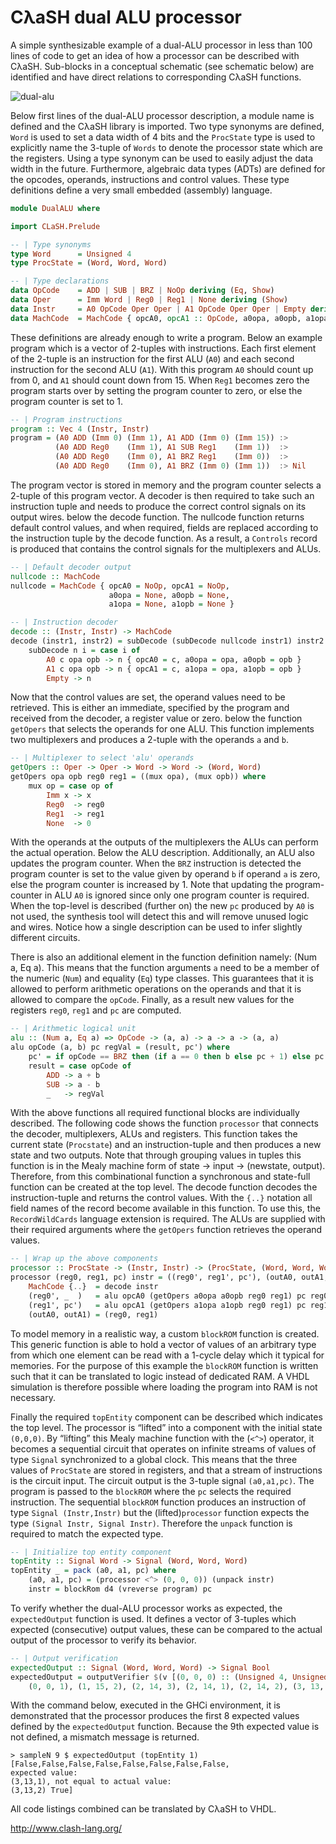 CλaSH dual ALU processor
==============

A simple synthesizable example of a dual-ALU processor in less than 100 lines of code to get an idea of how a processor can be described with CλaSH. Sub-blocks in a conceptual schematic (see schematic below) are identified and have direct relations to corresponding CλaSH functions.

![dual-alu](https://cloud.githubusercontent.com/assets/7501668/7552237/c7ecc540-f6a9-11e4-89b4-79526755ebd7.png)

Below first lines of the dual-ALU processor description, a module name is defined and the CλaSH library is imported. Two type synonyms are defined, `Word` is used to set a data width of 4 bits and the `ProcState` type is used to explicitly name the 3-tuple of `Words` to denote the processor state which are the registers. Using a type synonym can be used to easily adjust the data width in the future. Furthermore, algebraic data types (ADTs) are defined for the opcodes, operands, instructions and control values. These type definitions define a very small embedded (assembly) language. 

```haskell
module DualALU where

import CLaSH.Prelude

-- | Type synonyms
type Word      = Unsigned 4
type ProcState = (Word, Word, Word)

-- | Type declarations
data OpCode    = ADD | SUB | BRZ | NoOp deriving (Eq, Show)
data Oper      = Imm Word | Reg0 | Reg1 | None deriving (Show)
data Instr     = A0 OpCode Oper Oper | A1 OpCode Oper Oper | Empty deriving (Show)
data MachCode  = MachCode { opcA0, opcA1 :: OpCode, a0opa, a0opb, a1opa, a1opb :: Oper }
```

These definitions are already enough to write a program. Below an example program which is a vector of 2-tuples with instructions. Each first element of the 2-tuple is an instruction for the first ALU (`A0`) and each second instruction for the second ALU (`A1`). With this program `A0` should count up from 0, and `A1` should count down from 15. When `Reg1` becomes zero the program starts over by setting the program counter to zero, or else the program counter is set to 1.

```haskell
-- | Program instructions
program :: Vec 4 (Instr, Instr)
program = (A0 ADD (Imm 0) (Imm 1), A1 ADD (Imm 0) (Imm 15)) :>
          (A0 ADD Reg0    (Imm 1), A1 SUB Reg1    (Imm 1))  :> 
          (A0 ADD Reg0    (Imm 0), A1 BRZ Reg1    (Imm 0))  :> 
          (A0 ADD Reg0    (Imm 0), A1 BRZ (Imm 0) (Imm 1))  :> Nil
```

The program vector is stored in memory and the program counter selects a 2-tuple of this program vector. A decoder is then required to take such an instruction tuple and needs to produce the correct control signals on its output wires. below the decode function. The nullcode function returns default control values, and when required, fields are replaced according to the instruction tuple by the decode function. As a result, a `Controls` record is produced that contains the control signals for the multiplexers and ALUs. 

```haskell
-- | Default decoder output
nullcode :: MachCode
nullcode = MachCode { opcA0 = NoOp, opcA1 = NoOp, 
                      a0opa = None, a0opb = None, 
                      a1opa = None, a1opb = None }

-- | Instruction decoder
decode :: (Instr, Instr) -> MachCode
decode (instr1, instr2) = subDecode (subDecode nullcode instr1) instr2 where
    subDecode n i = case i of
        A0 c opa opb -> n { opcA0 = c, a0opa = opa, a0opb = opb }
        A1 c opa opb -> n { opcA1 = c, a1opa = opa, a1opb = opb }
        Empty -> n
```

Now that the control values are set, the operand values need to be retrieved. This is either an immediate, specified by the program and received from the decoder, a register value or zero. below the function `getOpers` that selects the operands for one ALU. This function implements two multiplexers and produces a 2-tuple with the operands `a` and `b`.

```haskell
-- | Multiplexer to select 'alu' operands 
getOpers :: Oper -> Oper -> Word -> Word -> (Word, Word)
getOpers opa opb reg0 reg1 = ((mux opa), (mux opb)) where 
    mux op = case op of
        Imm x -> x
        Reg0  -> reg0
        Reg1  -> reg1
        None  -> 0 
```

With the operands at the outputs of the multiplexers the ALUs can perform the actual operation. Below the ALU description. Additionally, an ALU also updates the program counter. When the `BRZ` instruction is detected the program counter is set to the value given by operand `b` if operand `a` is zero, else the program counter is increased by 1. Note that updating the program-counter in ALU `A0` is ignored since only one program counter is required. When the top-level is described (further on) the new `pc` produced by `A0` is not used, the synthesis tool will detect this
and will remove unused logic and wires. Notice how a single description can be used to infer slightly different circuits. 

There is also an additional element in the function definition namely: (Num a, Eq a). This means that the function arguments `a` need to be a member of the numeric (`Num`) and equality (`Eq`) type classes. This guarantees that it is allowed to perform arithmetic operations on the operands and that it is allowed to compare the `opCode`. Finally, as a result new values for the registers `reg0`, `reg1` and `pc` are computed.

```haskell
-- | Arithmetic logical unit
alu :: (Num a, Eq a) => OpCode -> (a, a) -> a -> a -> (a, a)
alu opCode (a, b) pc regVal = (result, pc') where
    pc' = if opCode == BRZ then (if a == 0 then b else pc + 1) else pc + 1
    result = case opCode of
        ADD -> a + b
        SUB -> a - b
        _   -> regVal
```

With the above functions all required functional blocks are individually described. The following code shows the function `processor` that connects the decoder, multiplexers, ALUs and registers. This function takes the current state (`Procstate`) and an instruction-tuple and then produces a new state and two outputs. Note that through grouping values in tuples this function is in the Mealy machine form of state → input → (newstate, output). Therefore, from this combinational function a synchronous and state-full function can be created at the top level. The decode function decodes the instruction-tuple and returns the control values. With the `{..}` notation all field names of the record become available in this function. To use this, the `RecordWildCards` language extension is required. The ALUs are supplied with their required arguments where the `getOpers` function retrieves the operand values.

```haskell
-- | Wrap up the above components
processor :: ProcState -> (Instr, Instr) -> (ProcState, (Word, Word, Word))
processor (reg0, reg1, pc) instr = ((reg0', reg1', pc'), (outA0, outA1, pc')) where
    MachCode {..}  = decode instr
    (reg0', _  )   = alu opcA0 (getOpers a0opa a0opb reg0 reg1) pc reg0
    (reg1', pc')   = alu opcA1 (getOpers a1opa a1opb reg0 reg1) pc reg1
    (outA0, outA1) = (reg0, reg1)
```

To model memory in a realistic way, a custom `blockROM` function is created. This generic function is able to hold a vector of values of an arbitrary type from which one element can be read with a 1-cycle delay which it typical for memories. For the purpose of this example the `blockROM` function is written such that it can be translated to logic instead of dedicated RAM. A VHDL simulation is therefore possible where loading the program into RAM is not necessary.

Finally the required `topEntity` component can be described which indicates the top level. The processor is “lifted” into a component with the initial state `(0,0,0)`. By “lifting” this Mealy machine function with the (`<^>`) operator, it becomes a sequential circuit that operates on infinite streams of values of type `Signal` synchronized to a global clock. This means that the three values of `ProcState` are stored in registers, and that a stream of instructions is the circuit input. The circuit output is the 3-tuple signal `(a0,a1,pc)`. The program is passed to the `blockROM` where the `pc` selects the required instruction. The sequential `blockROM` function produces an instruction of type `Signal (Instr,Instr)` but the (lifted)`processor` function expects the type `(Signal Instr, Signal Instr)`. Therefore
the `unpack` function is required to match the expected type.

```haskell
-- | Initialize top entity component
topEntity :: Signal Word -> Signal (Word, Word, Word)
topEntity _ = pack (a0, a1, pc) where
    (a0, a1, pc) = (processor <^> (0, 0, 0)) (unpack instr)
    instr = blockRom d4 (vreverse program) pc 
```

To verify whether the dual-ALU processor works as expected, the `expectedOutput` function is used. It defines a vector of 3-tuples which expected (consecutive) output values, these can be compared to the actual output of the processor to verify its behavior.

```haskell
-- | Output verification
expectedOutput :: Signal (Word, Word, Word) -> Signal Bool
expectedOutput = outputVerifier $(v [(0, 0, 0) :: (Unsigned 4, Unsigned 4, Unsigned 4), 
    (0, 0, 1), (1, 15, 2), (2, 14, 3), (2, 14, 1), (2, 14, 2), (3, 13, 3), (3, 13, 1) ])
```

With the command below, executed in the GHCi environment, it is demonstrated that the processor produces the first 8 expected values defined by the `expectedOutput` function. Because the 9th expected value is not defined, a mismatch message is returned.

```
> sampleN 9 $ expectedOutput (topEntity 1)
[False,False,False,False,False,False,False,False,
expected value:
(3,13,1), not equal to actual value:
(3,13,2) True]
```

All code listings combined can be translated by CλaSH to VHDL.

http://www.clash-lang.org/
